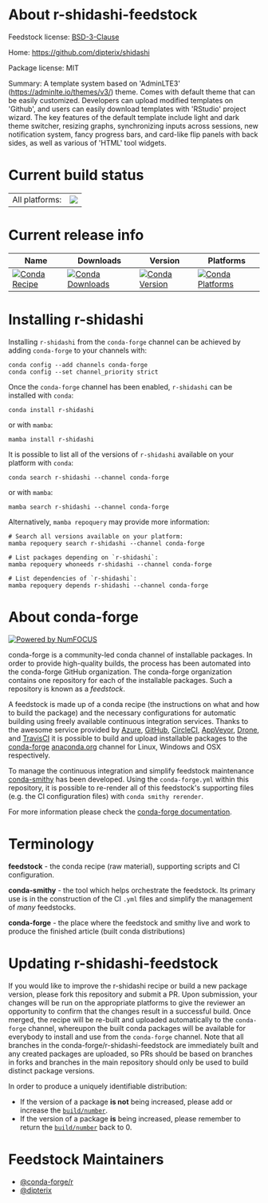 About r-shidashi-feedstock
==========================

Feedstock license: [BSD-3-Clause](https://github.com/conda-forge/r-shidashi-feedstock/blob/main/LICENSE.txt)

Home: https://github.com/dipterix/shidashi

Package license: MIT

Summary: A template system based on 'AdminLTE3' (<https://adminlte.io/themes/v3/>) theme. Comes
with default theme that can be easily customized. Developers can upload modified
templates on 'Github', and users can easily download templates with 'RStudio' project
wizard. The key features of the default template include light and dark theme switcher,
resizing graphs, synchronizing inputs across sessions, new notification system,
fancy progress bars, and card-like flip panels with back sides, as well as various
of 'HTML' tool widgets.


Current build status
====================


<table><tr><td>All platforms:</td>
    <td>
      <a href="https://dev.azure.com/conda-forge/feedstock-builds/_build/latest?definitionId=17815&branchName=main">
        <img src="https://dev.azure.com/conda-forge/feedstock-builds/_apis/build/status/r-shidashi-feedstock?branchName=main">
      </a>
    </td>
  </tr>
</table>

Current release info
====================

| Name | Downloads | Version | Platforms |
| --- | --- | --- | --- |
| [![Conda Recipe](https://img.shields.io/badge/recipe-r--shidashi-green.svg)](https://anaconda.org/conda-forge/r-shidashi) | [![Conda Downloads](https://img.shields.io/conda/dn/conda-forge/r-shidashi.svg)](https://anaconda.org/conda-forge/r-shidashi) | [![Conda Version](https://img.shields.io/conda/vn/conda-forge/r-shidashi.svg)](https://anaconda.org/conda-forge/r-shidashi) | [![Conda Platforms](https://img.shields.io/conda/pn/conda-forge/r-shidashi.svg)](https://anaconda.org/conda-forge/r-shidashi) |

Installing r-shidashi
=====================

Installing `r-shidashi` from the `conda-forge` channel can be achieved by adding `conda-forge` to your channels with:

```
conda config --add channels conda-forge
conda config --set channel_priority strict
```

Once the `conda-forge` channel has been enabled, `r-shidashi` can be installed with `conda`:

```
conda install r-shidashi
```

or with `mamba`:

```
mamba install r-shidashi
```

It is possible to list all of the versions of `r-shidashi` available on your platform with `conda`:

```
conda search r-shidashi --channel conda-forge
```

or with `mamba`:

```
mamba search r-shidashi --channel conda-forge
```

Alternatively, `mamba repoquery` may provide more information:

```
# Search all versions available on your platform:
mamba repoquery search r-shidashi --channel conda-forge

# List packages depending on `r-shidashi`:
mamba repoquery whoneeds r-shidashi --channel conda-forge

# List dependencies of `r-shidashi`:
mamba repoquery depends r-shidashi --channel conda-forge
```


About conda-forge
=================

[![Powered by
NumFOCUS](https://img.shields.io/badge/powered%20by-NumFOCUS-orange.svg?style=flat&colorA=E1523D&colorB=007D8A)](https://numfocus.org)

conda-forge is a community-led conda channel of installable packages.
In order to provide high-quality builds, the process has been automated into the
conda-forge GitHub organization. The conda-forge organization contains one repository
for each of the installable packages. Such a repository is known as a *feedstock*.

A feedstock is made up of a conda recipe (the instructions on what and how to build
the package) and the necessary configurations for automatic building using freely
available continuous integration services. Thanks to the awesome service provided by
[Azure](https://azure.microsoft.com/en-us/services/devops/), [GitHub](https://github.com/),
[CircleCI](https://circleci.com/), [AppVeyor](https://www.appveyor.com/),
[Drone](https://cloud.drone.io/welcome), and [TravisCI](https://travis-ci.com/)
it is possible to build and upload installable packages to the
[conda-forge](https://anaconda.org/conda-forge) [anaconda.org](https://anaconda.org/)
channel for Linux, Windows and OSX respectively.

To manage the continuous integration and simplify feedstock maintenance
[conda-smithy](https://github.com/conda-forge/conda-smithy) has been developed.
Using the ``conda-forge.yml`` within this repository, it is possible to re-render all of
this feedstock's supporting files (e.g. the CI configuration files) with ``conda smithy rerender``.

For more information please check the [conda-forge documentation](https://conda-forge.org/docs/).

Terminology
===========

**feedstock** - the conda recipe (raw material), supporting scripts and CI configuration.

**conda-smithy** - the tool which helps orchestrate the feedstock.
                   Its primary use is in the construction of the CI ``.yml`` files
                   and simplify the management of *many* feedstocks.

**conda-forge** - the place where the feedstock and smithy live and work to
                  produce the finished article (built conda distributions)


Updating r-shidashi-feedstock
=============================

If you would like to improve the r-shidashi recipe or build a new
package version, please fork this repository and submit a PR. Upon submission,
your changes will be run on the appropriate platforms to give the reviewer an
opportunity to confirm that the changes result in a successful build. Once
merged, the recipe will be re-built and uploaded automatically to the
`conda-forge` channel, whereupon the built conda packages will be available for
everybody to install and use from the `conda-forge` channel.
Note that all branches in the conda-forge/r-shidashi-feedstock are
immediately built and any created packages are uploaded, so PRs should be based
on branches in forks and branches in the main repository should only be used to
build distinct package versions.

In order to produce a uniquely identifiable distribution:
 * If the version of a package **is not** being increased, please add or increase
   the [``build/number``](https://docs.conda.io/projects/conda-build/en/latest/resources/define-metadata.html#build-number-and-string).
 * If the version of a package **is** being increased, please remember to return
   the [``build/number``](https://docs.conda.io/projects/conda-build/en/latest/resources/define-metadata.html#build-number-and-string)
   back to 0.

Feedstock Maintainers
=====================

* [@conda-forge/r](https://github.com/conda-forge/r/)
* [@dipterix](https://github.com/dipterix/)

